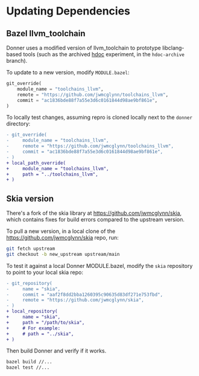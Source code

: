# Updating Dependencies

## Bazel llvm_toolchain

Donner uses a modified version of llvm_toolchain to prototype libclang-based tools (such as the archived [hdoc](https://github.com/jwmcglynn/donner/blob/hdoc-archive/docs/devtools/generating_documentation.md) experiment, in the `hdoc-archive` branch).

To update to a new version, modify `MODULE.bazel`:

```py
git_override(
    module_name = "toolchains_llvm",
    remote = "https://github.com/jwmcglynn/toolchains_llvm",
    commit = "ac1836bde88f7a55e3d6c0161844d98ae9bf861e",
)
```

To locally test changes, assuming repro is cloned locally next to the `donner` directory:

```diff
- git_override(
-     module_name = "toolchains_llvm",
-     remote = "https://github.com/jwmcglynn/toolchains_llvm",
-     commit = "ac1836bde88f7a55e3d6c0161844d98ae9bf861e",
- )
+ local_path_override(
+     module_name = "toolchains_llvm",
+     path = "../toolchains_llvm",
+ )
```

## Skia version

There's a fork of the skia library at https://github.com/jwmcglynn/skia, which contains fixes for build errors compared to the upstream version.

To pull a new version, in a local clone of the https://github.com/jwmcglynn/skia repo, run:

```bash
git fetch upstream
git checkout -b new_upstream upstream/main
```

To test it against a local Donner MODULE.bazel, modify the `skia` repository to point to your local skia repo:

```diff
- git_repository(
-     name = "skia",
-     commit = "aaf2f8dd2bba1260395c90635d83df271e753fbd",
-     remote = "https://github.com/jwmcglynn/skia",
- )
+ local_repository(
+     name = "skia",
+     path = "/path/to/skia",
+     # For example:
+     # path = "../skia",
+ )
```

Then build Donner and verify if it works.

```sh
bazel build //...
bazel test //...
```
